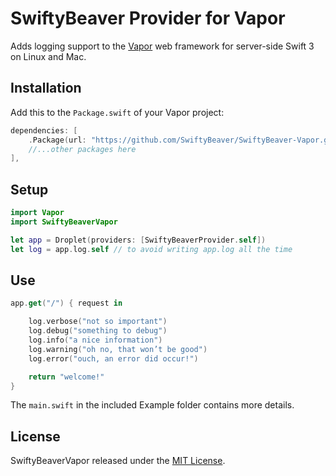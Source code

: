 # SwiftyBeaver Provider for Vapor

Adds logging support to the [Vapor](https://github.com/vapor/vapor) web framework for server-side Swift 3 on Linux and Mac.

## Installation

Add this to the `Package.swift` of your Vapor project:

```swift
dependencies: [
	.Package(url: "https://github.com/SwiftyBeaver/SwiftyBeaver-Vapor.git", majorVersion: 0, minor: 0),
	//...other packages here
],
```

## Setup

```swift
import Vapor
import SwiftyBeaverVapor

let app = Droplet(providers: [SwiftyBeaverProvider.self])
let log = app.log.self // to avoid writing app.log all the time
```

## Use

```swift
app.get("/") { request in

    log.verbose("not so important")
    log.debug("something to debug")
    log.info("a nice information")
    log.warning("oh no, that won’t be good")
    log.error("ouch, an error did occur!")

    return "welcome!"
}

```

The `main.swift` in the included Example folder contains more details.


## License

SwiftyBeaverVapor released under the [MIT License](https://github.com/SwiftyBeaver/SwiftyBeaver-Vapor/blob/master/LICENSE).
